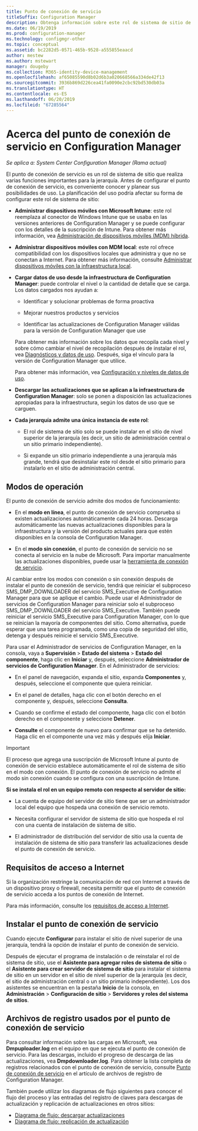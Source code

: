 ```yaml
---
title: Punto de conexión de servicio
titleSuffix: Configuration Manager
description: Obtenga información sobre este rol de sistema de sitio de Configuration Manager y comprenda y planee sus diversos usos.
ms.date: 06/19/2019
ms.prod: configuration-manager
ms.technology: configmgr-other
ms.topic: conceptual
ms.assetid: bc2282d5-0571-465b-9528-a555855eaacd
author: mestew
ms.author: mstewart
manager: dougeby
ms.collection: M365-identity-device-management
ms.openlocfilehash: af65085590d8b02d6b3a020668566a334de42f13
ms.sourcegitcommit: 3936b869d226cea41fa0090e2cbc92bd530db03a
ms.translationtype: HT
ms.contentlocale: es-ES
ms.lasthandoff: 06/20/2019
ms.locfileid: "67285564"
---
```

# <a name="about-the-service-connection-point-in-configuration-manager"></a>Acerca del punto de conexión de servicio en Configuration Manager

*Se aplica a: System Center Configuration Manager (Rama actual)*

El punto de conexión de servicio es un rol de sistema de sitio que realiza varias funciones importantes para la jerarquía. Antes de configurar el punto de conexión de servicio, es conveniente conocer y planear sus posibilidades de uso. La planificación del uso podría afectar su forma de configurar este rol de sistema de sitio:  

- **Administrar dispositivos móviles con Microsoft Intune**: este rol reemplaza al conector de Windows Intune que se usaba en las versiones anteriores de Configuration Manager y se puede configurar con los detalles de la suscripción de Intune. Para obtener más información, vea [Administración de dispositivos móviles (MDM) híbrida](/sccm/mdm/understand/hybrid-mobile-device-management).  

- **Administrar dispositivos móviles con MDM local**: este rol ofrece compatibilidad con los dispositivos locales que administra y que no se conectan a Internet. Para obtener más información, consulte [Administrar dispositivos móviles con la infraestructura local](/sccm/mdm/understand/manage-mobile-devices-with-on-premises-infrastructure).  

- **Cargar datos de uso desde la infraestructura de Configuration Manager**: puede controlar el nivel o la cantidad de detalle que se carga. Los datos cargados nos ayudan a:  

    - Identificar y solucionar problemas de forma proactiva  

    - Mejorar nuestros productos y servicios  

    - Identificar las actualizaciones de Configuration Manager válidas para la versión de Configuration Manager que use  

    Para obtener más información sobre los datos que recopila cada nivel y sobre cómo cambiar el nivel de recopilación después de instalar el rol, vea [Diagnósticos y datos de uso](/sccm/core/plan-design/diagnostics/diagnostics-and-usage-data). Después, siga el vínculo para la versión de Configuration Manager que utilice.  

    Para obtener más información, vea [Configuración y niveles de datos de uso](/sccm/core/servers/deploy/install/setup-reference#bkmk_usage).  

- **Descargar las actualizaciones que se aplican a la infraestructura de Configuration Manager**: solo se ponen a disposición las actualizaciones apropiadas para la infraestructura, según los datos de uso que se carguen.  

- **Cada jerarquía admite una única instancia de este rol**:  

    - El rol de sistema de sitio solo se puede instalar en el sitio de nivel superior de la jerarquía (es decir, un sitio de administración central o un sitio primario independiente).  

    - Si expande un sitio primario independiente a una jerarquía más grande, tendrá que desinstalar este rol desde el sitio primario para instalarlo en el sitio de administración central.  


##  <a name="bkmk_modes"></a> Modos de operación  
El punto de conexión de servicio admite dos modos de funcionamiento:  

- En el **modo en línea**, el punto de conexión de servicio comprueba si existen actualizaciones automáticamente cada 24 horas. Descarga automáticamente las nuevas actualizaciones disponibles para la infraestructura y la versión del producto actuales para que estén disponibles en la consola de Configuration Manager.  

- En el **modo sin conexión**, el punto de conexión de servicio no se conecta al servicio en la nube de Microsoft. Para importar manualmente las actualizaciones disponibles, puede usar la [herramienta de conexión de servicio](/sccm/core/servers/manage/use-the-service-connection-tool).  

Al cambiar entre los modos con conexión o sin conexión después de instalar el punto de conexión de servicio, tendrá que reiniciar el subproceso SMS_DMP_DOWNLOADER del servicio SMS_Executive de Configuration Manager para que se aplique el cambio. Puede usar el Administrador de servicios de Configuration Manager para reiniciar solo el subproceso SMS_DMP_DOWNLOADER del servicio SMS_Executive. También puede reiniciar el servicio SMS_Executive para Configuration Manager, con lo que se reinician la mayoría de componentes del sitio. Como alternativa, puede esperar que una tarea programada, como una copia de seguridad del sitio, detenga y después reinicie el servicio SMS_Executive.  

Para usar el Administrador de servicios de Configuration Manager, en la consola, vaya a **Supervisión** > **Estado del sistema** > **Estado del componente**, haga clic en **Iniciar** y, después, seleccione **Administrador de servicios de Configuration Manager**. En el Administrador de servicios:  

- En el panel de navegación, expanda el sitio, expanda **Componentes** y, después, seleccione el componente que quiera reiniciar.  

- En el panel de detalles, haga clic con el botón derecho en el componente y, después, seleccione **Consulta**.  

- Cuando se confirme el estado del componente, haga clic con el botón derecho en el componente y seleccione **Detener**.  

- **Consulte** el componente de nuevo para confirmar que se ha detenido. Haga clic en el componente una vez más y después elija **Iniciar**.  

> [!IMPORTANT]  
> El proceso que agrega una suscripción de Microsoft Intune al punto de conexión de servicio establece automáticamente el rol de sistema de sitio en el modo con conexión. El punto de conexión de servicio no admite el modo sin conexión cuando se configura con una suscripción de Intune.  

**Si se instala el rol en un equipo remoto con respecto al servidor de sitio:**  

- La cuenta de equipo del servidor de sitio tiene que ser un administrador local del equipo que hospeda una conexión de servicio remoto.

- Necesita configurar el servidor de sistema de sitio que hospeda el rol con una cuenta de instalación de sistema de sitio.  

- El administrador de distribución del servidor de sitio usa la cuenta de instalación de sistema de sitio para transferir las actualizaciones desde el punto de conexión de servicio.


## <a name="bkmk_urls"></a> Requisitos de acceso a Internet  

Si la organización restringe la comunicación de red con Internet a través de un dispositivo proxy o firewall, necesita permitir que el punto de conexión de servicio acceda a los puntos de conexión de Internet.

Para más información, consulte los [requisitos de acceso a Internet](/sccm/core/plan-design/network/internet-endpoints#bkmk_scp).


## <a name="install-the-service-connection-point"></a>Instalar el punto de conexión de servicio
Cuando ejecute **Configurar** para instalar el sitio de nivel superior de una jerarquía, tendrá la opción de instalar el punto de conexión de servicio.

Después de ejecutar el programa de instalación o de reinstalar el rol de sistema de sitio, use el **Asistente para agregar roles de sistema de sitio** o el **Asistente para crear servidor de sistema de sitio** para instalar el sistema de sitio en un servidor en el sitio de nivel superior de la jerarquía (es decir, el sitio de administración central o un sitio primario independiente). Los dos asistentes se encuentran en la pestaña **Inicio** de la consola, en **Administración** > **Configuración de sitio** > **Servidores y roles del sistema de sitios**.



## <a name="log-files-used-by-the-service-connection-point"></a>Archivos de registro usados por el punto de conexión de servicio
Para consultar información sobre las cargas en Microsoft, vea **Dmpuploader.log** en el equipo en que se ejecuta el punto de conexión de servicio.  Para las descargas, incluido el progreso de descarga de las actualizaciones, vea **Dmpdownloader.log**. Para obtener la lista completa de registros relacionados con el punto de conexión de servicio, consulte [Punto de conexión de servicio](/sccm/core/plan-design/hierarchy/log-files#BKMK_WITLog) en el artículo de archivos de registro de Configuration Manager.

También puede utilizar los diagramas de flujo siguientes para conocer el flujo del proceso y las entradas del registro de claves para descargas de actualización y replicación de actualizaciones en otros sitios:
- [Diagrama de flujo: descargar actualizaciones](/sccm/core/servers/manage/download-updates-flowchart)
- [Diagrama de flujo: replicación de actualización](/sccm/core/servers/manage/update-replication-flowchart)
